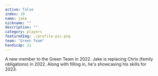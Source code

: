 ```yaml
---
active: false
index: 10
name: jake
nickname: ""
description: ""
category: players
featuredImg: ./profile-pic.png
team: "Green Team"
handicap: 21
---
```


A new member to the Green Team in 2022. Jake is replacing Chris (family obligations) in 2022.
Along with filling in, he's showcasing his skills for 2023.
